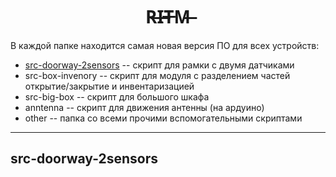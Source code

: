 <h1 align="center"> R̶I̶T̶M̶ </h1>

В каждой папке находится самая новая версия ПО для всех устройств:
* [src-doorway-2sensors](#src-doorway-2sensors) -- скрипт для рамки с двумя датчиками
* src-box-invenory -- скрипт для модуля с разделением частей открытие/закрытие и инвентаризацией
* src-big-box -- скрипт для большого шкафа
* anntenna -- скрипт для движения антенны (на ардуино)
* other -- папка со всеми прочими вспомогательными скриптами
---
<a name="src-doorway-2sensors">src-doorway-2sensors</a> 
---
